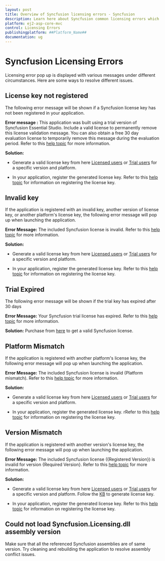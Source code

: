 ```yaml
---
layout: post
title: Overview of Syncfusion licensing errors - Syncfusion
description: Learn here about Syncfusion common licensing errors which appears on license validation in Syncfusion ##Platform_Name## applications.
platform: ej2-asp-core-mvc
control: Licensing Errors
publishingplatform: ##Platform_Name##
documentation: ug
---
```


# Syncfusion Licensing Errors


Licensing error pop up is displayed with various messages under different circumstances. Here are some ways to resolve different issues.

## License key not registered

The following error message will be shown if a Syncfusion license key has not been registered in your application.

**Error message :** This application was built using a trial version of Syncfusion Essential Studio. Include a valid license to permanently remove this license validation message. You can also obtain a free 30 day evaluation license to temporarily remove this message during the evaluation period. Refer to this [help topic](https://ej2.syncfusion.com/aspnetmvc/documentation/licensing/licensing-errors/#license-key-not-registered) for more information.

**Solution:**

* Generate a valid license key from here [Licensed users](https://www.syncfusion.com/account/downloads) or [Trial users](https://www.syncfusion.com/account/manage-trials/downloads) for a specific version and platform.

* In your application, register the generated license key. Refer to this [help topic](https://ej2.syncfusion.com/aspnetmvc/documentation/licensing/how-to-register-in-an-application) for information on registering the license key.

## Invalid key

If the application is registered with an invalid key, another version of license key, or another platform's license key, the following error message will pop up when launching the application.

**Error Message:** The included Syncfusion license is invalid. Refer to this [help topic](https://ej2.syncfusion.com/aspnetmvc/documentation/licensing/licensing-errors/#invalid-key) for more information.

**Solution:**

* Generate a valid license key from here [Licensed users](https://www.syncfusion.com/account/downloads) or [Trial users](https://www.syncfusion.com/account/manage-trials/downloads) for a specific version and platform.

* In your application, register the generated license key. Refer to this [help topic](https://ej2.syncfusion.com/aspnetmvc/documentation/licensing/how-to-register-in-an-application) for information on registering the license key.

## Trial Expired

The following error message will be shown if the trial key has expired after 30 days

**Error Message:** Your Syncfusion trial license has expired. Refer to this [help topic](https://ej2.syncfusion.com/aspnetmvc/documentation/licensing/licensing-errors/#trial-expired) for more information.

**Solution:** Purchase from [here](https://www.syncfusion.com/sales/products) to get a valid Syncfusion license.

## Platform Mismatch

If the application is registered with another platform's license key, the following error message will pop up when launching the application.

**Error Message:** The included Syncfusion license is invalid (Platform mismatch). Refer to this [help topic](https://ej2.syncfusion.com/aspnetmvc/documentation/licensing/licensing-errors/#platform-mismatch) for more information.

**Solution:**

* Generate a valid license key from here [Licensed users](https://www.syncfusion.com/account/downloads) or [Trial users](https://www.syncfusion.com/account/manage-trials/downloads) for a specific version and platform.

* In your application, register the generated license key. rRefer to this [help topic](https://ej2.syncfusion.com/aspnetmvc/documentation/licensing/how-to-register-in-an-application) for information on registering the license key.

## Version Mismatch

If the application is registered with another version's license key, the following error message will pop up when launching the application.

**Error Message:** The included Syncfusion license ({Registered Version}) is invalid for version {Required Version}. Refer to this [help topic](https://ej2.syncfusion.com/aspnetmvc/documentation/licensing/licensing-errors/#version-mismatch) for more information.

**Solution:**

* Generate a valid license key from here [Licensed users](https://www.syncfusion.com/account/downloads) or [Trial users](https://www.syncfusion.com/account/manage-trials/downloads) for a specific version and platform. Follow the [KB](https://www.syncfusion.com/kb/8976/how-to-generate-license-key-for-essential-studio-products) to generate license key.

* In your application, register the generated license key. Refer to this [help topic](https://ej2.syncfusion.com/aspnetmvc/documentation/licensing/how-to-register-in-an-application) for information on registering the license key.

## Could not load Syncfusion.Licensing.dll assembly version

Make sure that all the referenced Syncfusion assemblies are of same version. Try cleaning and rebuilding the application to resolve assembly conflict issues.